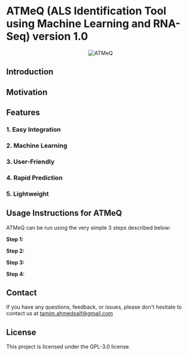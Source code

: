 # ATMeQ (ALS Identification Tool using Machine Learning and RNA-Seq) version 1.0
<p align="center">
<img src="" alt="ATMeQ" />
</p>

## Introduction



## Motivation


## Features
### 1. Easy Integration 
### 2. Machine Learning
### 3. User-Friendly
### 4. Rapid Prediction 
### 5. Lightweight


## Usage Instructions for ATMeQ

ATMeQ can be run using the very simple 3 steps described below:

**Step 1:**


**Step 2:**


**Step 3:**


**Step 4:** 


## Contact

If you have any questions, feedback, or issues, please don't hesitate to contact us at tamim.ahmedsaif@gmail.com

## License

This project is licensed under the GPL-3.0 license.
